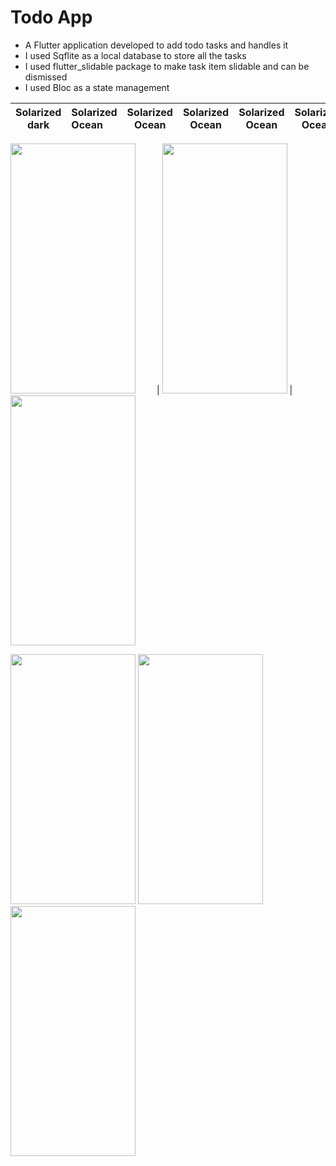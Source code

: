 # **Todo App**
- A Flutter application developed to add todo tasks and handles it
- I used Sqflite as a local database to store all the tasks
- I used flutter_slidable package to make task item slidable and can be dismissed
- I used Bloc as a state management



Solarized dark             |  Solarized Ocean                    |  Solarized Ocean     |  Solarized Ocean              |  Solarized Ocean   |  Solarized Ocean
:-------------------------:|:-------------------------|:-------------------------:|:-------------------------:|:-------------------------:|:-------------------------:

<img style="margin-right: 30px" src="https://user-images.githubusercontent.com/100282230/158493018-1d228376-9de7-446c-9938-cb5c5223cbfd.jpeg" width="200" height="400" />  | 
<img src="https://user-images.githubusercontent.com/100282230/158494414-c22b366b-2a86-4ede-8755-6811f520b636.jpeg" width="200" height="400" /> | <img src="https://user-images.githubusercontent.com/100282230/158495103-7f7a2b55-f4b8-4635-8dfc-4343522e4f10.jpeg" width="200" height="400" />

         

<img src="https://user-images.githubusercontent.com/100282230/158494639-db466286-6659-4bd5-abbc-d394d36bba15.jpeg" width="200" height="400" /> 
                                                                                                                                          
                                         
                                                                                             
<img src="https://user-images.githubusercontent.com/100282230/158494691-9507df8a-bf9a-409d-8d3c-c778486434d4.jpeg" width="200" height="400" /> 



<img src="https://user-images.githubusercontent.com/100282230/158494749-ea9f6848-c81f-4249-9bd4-28ff97142711.jpeg" width="200" height="400" />  
                                                                                                                                          
                                                                                                                                          







